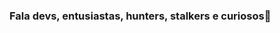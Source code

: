 ### Fala devs, entusiastas, hunters, stalkers e curiosos👋

<!--
**HiannPatrick/hiannpatrick** is a ✨ _special_ ✨ repository because its `README.md` (this file) appears on your GitHub profile.

Here are some ideas to get you started:

- 🔭 Atualmente trabalho de maneira independente. Deixei de lado tudo o que estava me impedindo de realizar meus sonhos e alcançar meus onjetivos, incluindo meu emprego anterior.
- 🌱 Gosto de aprender, de tudo um pouco. Sou curioso por natureza. Amo aquilo que é novo!
- Estou estudando e me aprofundado em: C#, Docker, Angular, PL/SQL, ORACLE, Azure, Gerencia de Projetos, Gestão de Equipes, SCRUM.Nas horas vagas eu busco conteudos relacionados a mente humana.
- 💬 Gosto de ajudar as pessoas e também sou viciado em resolver problemas, então, se estiver precisando de algo, dá um toque que eu resolvo!
- 📫 Me ecnontre em: www.linkedin.com/in/patrickhiann
